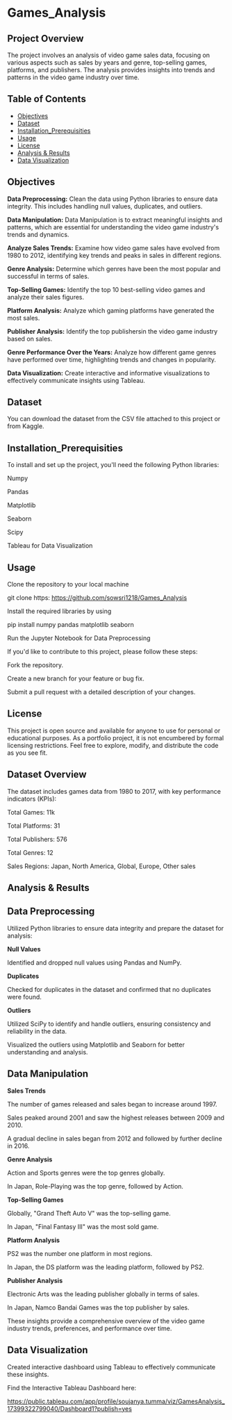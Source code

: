 # Games_Analysis

## **Project Overview**

The project involves an analysis of video game sales data, focusing on various aspects such as sales by years and genre, top-selling games, platforms, and publishers. The analysis provides insights into trends and patterns in the video game industry over time.

## Table of Contents

- [Objectives](#Objectives)
- [Dataset](#Dataset)
- [Installation_Prerequisities](#Installation_Prerequisities)
- [Usage](#Usage)
- [License](#license)
- [Analysis & Results](#Analysis&Results)
- [Data Visualization](#Data_Visualization)

  
## **Objectives**


**Data Preprocessing:** Clean the data using Python libraries to ensure data integrity. This includes handling null values, duplicates, and outliers.

**Data Manipulation:** Data Manipulation is to extract meaningful insights and patterns, which are essential for understanding the video game industry's trends and dynamics.

  **Analyze Sales Trends:** Examine how video game sales have evolved from 1980 to 2012, identifying key trends and peaks in sales in different regions.

  **Genre Analysis:** Determine which genres have been the most popular and successful in terms of sales.

  **Top-Selling Games:** Identify the top 10 best-selling video games and analyze their sales figures.

  **Platform Analysis:** Analyze which gaming platforms have generated the most sales.

  **Publisher Analysis:** Identify the top publishersin the video game industry based on sales.

  **Genre Performance Over the Years:** Analyze how different game genres have performed over time, highlighting trends and changes in popularity.

**Data Visualization:** Create interactive and informative visualizations to effectively communicate insights using Tableau.


## **Dataset**

You can download the dataset from the CSV file attached to this project or from Kaggle.


## **Installation_Prerequisities**

To install and set up the project, you'll need the following Python libraries:

Numpy

Pandas

Matplotlib

Seaborn

Scipy

Tableau for Data Visualization


## **Usage**

Clone the repository to your local machine

git clone https: https://github.com/sowsri1218/Games_Analysis

Install the required libraries by using

pip install numpy pandas matplotlib seaborn

Run the Jupyter Notebook for Data Preprocessing

If you'd like to contribute to this project, please follow these steps:

Fork the repository.

Create a new branch for your feature or bug fix.

Submit a pull request with a detailed description of your changes.

## **License** 

This project is open source and available for anyone to use for personal or educational purposes. As a portfolio project, it is not encumbered by formal licensing restrictions. Feel free to explore, modify, and distribute the code as you see fit.


## **Dataset Overview**

The dataset includes games data from 1980 to 2017, with key performance indicators (KPIs):

Total Games: 11k

Total Platforms: 31

Total Publishers: 576

Total Genres: 12

Sales Regions: Japan, North America, Global, Europe, Other sales


## **Analysis & Results**

## **Data Preprocessing**

Utilized Python libraries to ensure data integrity and prepare the dataset for analysis:

**Null Values**

Identified and dropped null values using Pandas and NumPy.

**Duplicates**

Checked for duplicates in the dataset and confirmed that no duplicates were found.

**Outliers**

Utilized SciPy to identify and handle outliers, ensuring consistency and reliability in the data.

Visualized the outliers using Matplotlib and Seaborn for better understanding and analysis.

## **Data Manipulation**

**Sales Trends**

The number of games released and sales began to increase around 1997.

Sales peaked around 2001 and saw the highest releases between 2009 and 2010.

A gradual decline in sales began from 2012 and followed by further decline in 2016.

**Genre Analysis**

Action and Sports genres were the top genres globally.

In Japan, Role-Playing was the top genre, followed by Action.

**Top-Selling Games**

Globally, "Grand Theft Auto V" was the top-selling game.

In Japan, "Final Fantasy III" was the most sold game.

**Platform Analysis**

PS2 was the number one platform in most regions.

In Japan, the DS platform was the leading platform, followed by PS2.

**Publisher Analysis**

Electronic Arts was the leading publisher globally in terms of sales.

In Japan, Namco Bandai Games was the top publisher by sales.

These insights provide a comprehensive overview of the video game industry trends, preferences, and performance over time.

## **Data Visualization**

Created interactive dashboard using Tableau to effectively communicate these insights.

Find the Interactive Tableau Dashboard here:

https://public.tableau.com/app/profile/soujanya.tumma/viz/GamesAnalysis_17399322799040/Dashboard1?publish=yes

